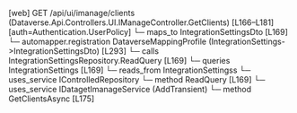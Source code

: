 [web] GET /api/ui/imanage/clients  (Dataverse.Api.Controllers.UI.IManageController.GetClients)  [L166–L181] [auth=Authentication.UserPolicy]
  └─ maps_to IntegrationSettingsDto [L169]
    └─ automapper.registration DataverseMappingProfile (IntegrationSettings->IntegrationSettingsDto) [L293]
  └─ calls IntegrationSettingsRepository.ReadQuery [L169]
  └─ queries IntegrationSettings [L169]
    └─ reads_from IntegrationSettingss
  └─ uses_service IControlledRepository<IntegrationSettings>
    └─ method ReadQuery [L169]
  └─ uses_service IDatagetImanageService (AddTransient)
    └─ method GetClientsAsync [L175]


